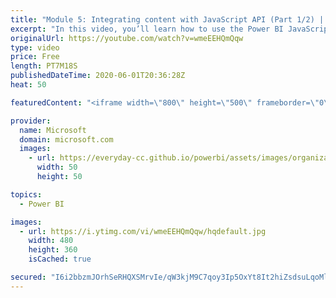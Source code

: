 ```yaml
---
title: "Module 5: Integrating content with JavaScript API (Part 1/2) | Power BI Developer in a Day"
excerpt: "In this video, you’ll learn how to use the Power BI JavaScript API to enhance the application experience. This is video 14 of 20.    The Power BI Developer in a Day online course empowers you as an app developer with the technical knowledge required to embed Power BI content. We recommend you watch the"
originalUrl: https://youtube.com/watch?v=wmeEEHQmQqw
type: video
price: Free
length: PT7M18S
publishedDateTime: 2020-06-01T20:36:28Z
heat: 50

featuredContent: "<iframe width=\"800\" height=\"500\" frameborder=\"0\" src=\"https://www.youtube.com/embed/wmeEEHQmQqw\" allow=\"accelerometer; autoplay; encrypted-media; gyroscope; picture-in-picture\" allowfullscreen></iframe>"

provider:
  name: Microsoft
  domain: microsoft.com
  images:
    - url: https://everyday-cc.github.io/powerbi/assets/images/organizations/microsoft.com-50x50.jpg
      width: 50
      height: 50

topics:
  - Power BI

images:
  - url: https://i.ytimg.com/vi/wmeEEHQmQqw/hqdefault.jpg
    width: 480
    height: 360
    isCached: true

secured: "I6i2bbzmJOrhSeRHQXSMrvIe/qW3kjM9C7qoy3Ip5OxYt8It2hiZsdsuLqoMl2Ye8O4I4zlu8JndXFPrANCxPW7d4RbwsebRLrDAi9Sh1pP7J41XffJAWfJeraa/4uXs2nKgFy38nM+2KqwZjv0z7O2qVPxFTAfUMRHoO9BJKn5Z6ZJB2KNekhuO4UBAHuBGBfDjG0af8q7ZnaqnjSJTFdPZzI1h3MghA3OhuuwgfwHhrht6ywSoovRneANIBs3thx5MQ2PqVe2NMfOFlyjSXN2Nmcj7YWyzkAU+0MZdXZDHjlklctTYULnM2QUT+BuK9BwqoqI7bdrXIMUaM2PEah6tdahzZ2Td5EBkDMDVqZJFxSMTCF9vobIDIw4HMOiInxeiPZ1ppJWUtUwLb3kLsTQVVDoqEGOeKOGWf3bcciA=;TUUDbr6KasWm5mxsAZgRdw=="
---
```


